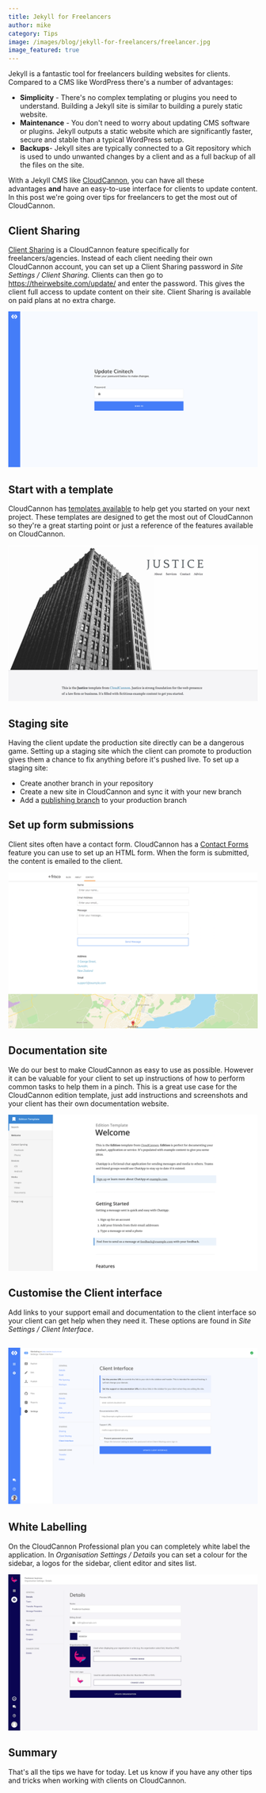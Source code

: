 ```yaml
---
title: Jekyll for Freelancers
author: mike
category: Tips
image: /images/blog/jekyll-for-freelancers/freelancer.jpg
image_featured: true
---
```



Jekyll is a fantastic tool for freelancers building websites for clients. Compared to a CMS like WordPress there's a number of advantages:

* **Simplicity** - There's no complex templating or plugins you need to understand. Building a Jekyll site is similar to building a purely static website.
* **Maintenance** - You don't need to worry about updating CMS software or plugins. Jekyll outputs a static website which are significantly faster, secure and stable than a typical WordPress setup.
* **Backups**- Jekyll sites are typically connected to a Git repository which is used to undo unwanted changes by a client and as a full backup of all the files on the site.

With a Jekyll CMS like [CloudCannon](https://cloudcannon.com), you can have all these advantages **and** have an easy-to-use interface for clients to update content. In this post we're going over tips for freelancers to get the most out of CloudCannon.

## Client Sharing

[Client Sharing](https://docs.cloudcannon.com/sharing/client-sharing/) is a CloudCannon feature specifically for freelancers/agencies. Instead of each client needing their own CloudCannon account, you can set up a Client Sharing password in *Site Settings / Client Sharing.* Clients can then go to https://theirwebsite.com/update/ and enter the password. This gives the client full access to update content on their site. Client Sharing is available on paid plans at no extra charge.

![](/uploads/versions/client-login---x----1679-1049x---.png)

## Start with a template

CloudCannon has [templates available](https://learn.cloudcannon.com/jekyll-templates/) to help get you started on your next project. These templates are designed to get the most out of CloudCannon so they're a great starting point or just a reference of the features available on CloudCannon.

![](/uploads/versions/template---x----1900-1188x---.png)

## Staging site

Having the client update the production site directly can be a dangerous game. Setting up a staging site which the client can promote to production gives them a chance to fix anything before it's pushed live. To set up a staging site:

* Create another branch in your repository
* Create a new site in CloudCannon and sync it with your new branch
* Add a [publishing branch](https://docs.cloudcannon.com/syncing/publishing/) to your production branch

## Set up form submissions

Client sites often have a contact form. CloudCannon has a [Contact Forms](https://docs.cloudcannon.com/hosting/contact-forms/) feature you can use to set up an HTML form. When the form is submitted, the content is emailed to the client.

![](/uploads/versions/contact---x----1900-1188x---.png)

## Documentation site

We do our best to make CloudCannon as easy to use as possible. However it can be valuable for your client to set up instructions of how to perform common tasks to help them in a pinch. This is a great use case for the CloudCannon edition template, just add instructions and screenshots and your client has their own documentation website.

![](/uploads/versions/edition---x----1900-1188x---.png)

## Customise the Client interface

Add links to your support email and documentation to the client interface so your client can get help when they need it. These options are found in *Site Settings / Client Interface*.

## ![](/uploads/versions/client-interface---x----1900-1188x---.png)

## White Labelling

On the CloudCannon Professional plan you can completely white label the application. In *Organisation Settings / Details* you can set a colour for the sidebar, a logos for the sidebar, client editor and sites list.

![](/uploads/versions/branding---x----1900-1188x---.png)

## Summary

That's all the tips we have for today. Let us know if you have any other tips and tricks when working with clients on CloudCannon.